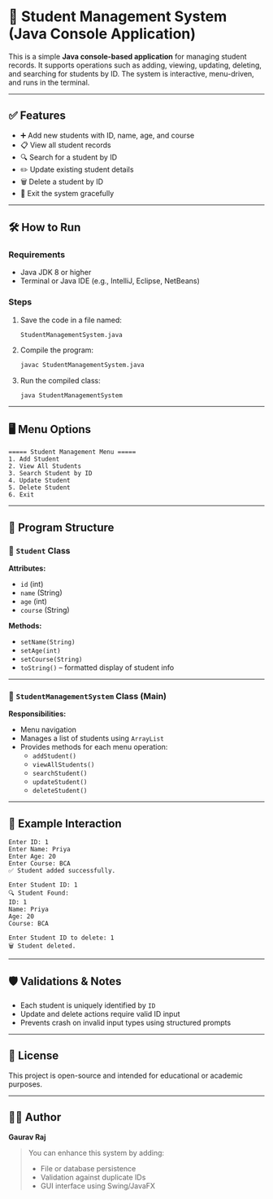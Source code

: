 
# 📘 Student Management System (Java Console Application)

This is a simple **Java console-based application** for managing student records. It supports operations such as adding, viewing, updating, deleting, and searching for students by ID. The system is interactive, menu-driven, and runs in the terminal.

---

## ✅ Features

- ➕ Add new students with ID, name, age, and course
- 📋 View all student records
- 🔍 Search for a student by ID
- ✏️ Update existing student details
- 🗑️ Delete a student by ID
- 🚪 Exit the system gracefully

---

## 🛠️ How to Run

### Requirements

- Java JDK 8 or higher
- Terminal or Java IDE (e.g., IntelliJ, Eclipse, NetBeans)

### Steps

1. Save the code in a file named:
   ```
   StudentManagementSystem.java
   ```

2. Compile the program:
   ```bash
   javac StudentManagementSystem.java
   ```

3. Run the compiled class:
   ```bash
   java StudentManagementSystem
   ```

---

## 🖥️ Menu Options

```text
===== Student Management Menu =====
1. Add Student
2. View All Students
3. Search Student by ID
4. Update Student
5. Delete Student
6. Exit
```

---

## 📂 Program Structure

### 🔹 `Student` Class

**Attributes:**
- `id` (int)
- `name` (String)
- `age` (int)
- `course` (String)

**Methods:**
- `setName(String)`
- `setAge(int)`
- `setCourse(String)`
- `toString()` – formatted display of student info

---

### 🔹 `StudentManagementSystem` Class (Main)

**Responsibilities:**
- Menu navigation
- Manages a list of students using `ArrayList`
- Provides methods for each menu operation:
  - `addStudent()`
  - `viewAllStudents()`
  - `searchStudent()`
  - `updateStudent()`
  - `deleteStudent()`

---

## 🧪 Example Interaction

```text
Enter ID: 1
Enter Name: Priya
Enter Age: 20
Enter Course: BCA
✅ Student added successfully.

Enter Student ID: 1
🔍 Student Found:
ID: 1
Name: Priya
Age: 20
Course: BCA

Enter Student ID to delete: 1
🗑️ Student deleted.
```

---

## 🛡️ Validations & Notes

- Each student is uniquely identified by `ID`
- Update and delete actions require valid ID input
- Prevents crash on invalid input types using structured prompts

---

## 📜 License

This project is open-source and intended for educational or academic purposes.

---

## 👨‍💻 Author

**Gaurav Raj**

> You can enhance this system by adding:
> - File or database persistence
> - Validation against duplicate IDs
> - GUI interface using Swing/JavaFX

